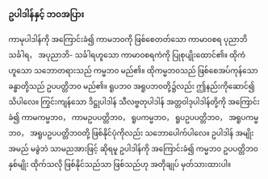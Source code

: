 ### ဥပါဒါန်နှင့် ဘ၀အပြား

ကာမုပါဒါန်ကို အကြောင်းခံ၍ ကာမဘ၀ကို ဖြစ်စေတတ်သော ကာမာ၀စရ ပုညာဘိသင်္ခါရ， အပုညာဘိ-
သင်္ခါရဟူသော ကာမာ၀စရကံကို ပြုစုပျိုးထောင်၏။ ထိုကံဟူသော သဘောတရားသည် ကမ္မဘ၀ မည်၏။
ထိုကမ္မဘ၀သည် ဖြစ်စေအပ်ကုန်သော ခန္ဓာတို့သည် ဥပပတ္တိဘ၀ မည်၏။ ရူပဘ၀ အရူပဘ၀တို့၌လည်း
ဤနည်းကိုဆောင်၍ သိပါလေ။ ကြွင်းကျန်သော ဒိဋ္ဌုပါဒါန် သီလဗ္ဗတုပါဒါန် အတ္တဝါဒုပါဒါန်တို့ကို အကြောင်း
ခံ၍ ကာမကမ္မဘ၀， ကာမဥပပတ္တိဘ၀， ရူပကမ္မဘ၀， ရူပဥပပတ္တိဘ၀， အရူပကမ္မဘ၀， အရူပဥပပတ္တိဘ၀တို့
ဖြစ်နိုင်ပုံကိုလည်း သဘောပေါက်ပါလေ။ ဥပါဒါန် အမျိုးအမည် မခွဲဘဲ သာမညအားဖြင့် ဆိုရမူ ဥပါဒါန်ကို
အကြောင်းခံ၍ ကမ္မဘ၀ ဥပပတ္တိဘ၀ နှစ်မျိုး ထိုက်သလို ဖြစ်နိုင်သည်သာ ဖြစ်သည်ဟု အတိုချုပ် မှတ်သားထားပါ။
